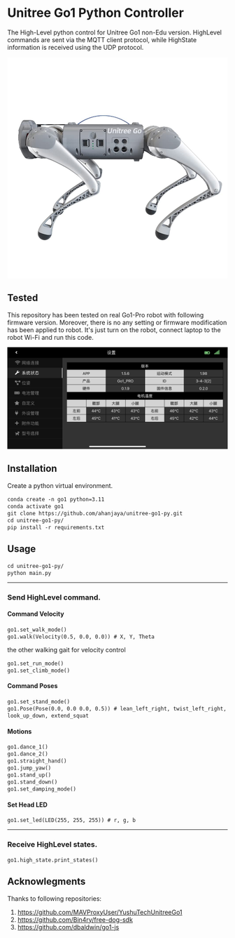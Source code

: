 # Unitree Go1 Python Controller
The High-Level python control for Unitree Go1 non-Edu version. HighLevel commands are sent via the MQTT client protocol, while HighState information is received using the UDP protocol.

<div style="text-align: center;">
    <img src="resources/go1-side-view.jpg" alt="Go1 Robot" width="600"/>
</div>

## Tested
This repository has been tested on real Go1-Pro robot with following firmware version. Moreover, there is no any setting or firmware modification has been applied to robot. It's just turn on the robot, connect laptop to the robot Wi-Fi and run this code.

<div style="text-align: center;">
    <img src="resources/go1-information.PNG" alt="Go1 Robot" width="700"/>
</div>


## Installation
Create a python virtual environment.
```
conda create -n go1 python=3.11
conda activate go1
git clone https://github.com/ahanjaya/unitree-go1-py.git
cd unitree-go1-py/
pip install -r requirements.txt
```

## Usage
```
cd unitree-go1-py/
python main.py
```
---
### Send HighLevel command.

#### Command Velocity
```
go1.set_walk_mode()
go1.walk(Velocity(0.5, 0.0, 0.0)) # X, Y, Theta
```

the other walking gait for velocity control
```
go1.set_run_mode()
go1.set_climb_mode()
```

#### Command Poses
```
go1.set_stand_mode()
go1.Pose(Pose(0.0, 0.0 0.0, 0.5)) # lean_left_right, twist_left_right, look_up_down, extend_squat
```

#### Motions
```
go1.dance_1()
go1.dance_2()
go1.straight_hand()
go1.jump_yaw()
go1.stand_up()
go1.stand_down()
go1.set_damping_mode()
```

#### Set Head LED
```
go1.set_led(LED(255, 255, 255)) # r, g, b
```

---
### Receive HighLevel states.
```
go1.high_state.print_states()
```

## Acknowlegments
Thanks to following repositories:
1. https://github.com/MAVProxyUser/YushuTechUnitreeGo1
2. https://github.com/Bin4ry/free-dog-sdk
3. https://github.com/dbaldwin/go1-js
   